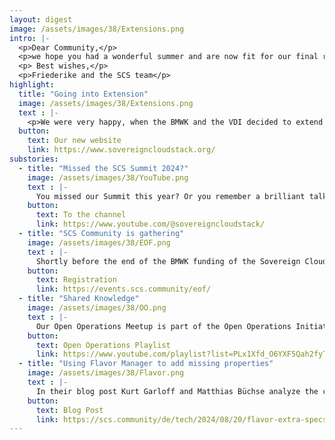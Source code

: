 ```yaml
---
layout: digest
image: /assets/images/38/Extensions.png
intro: |-
  <p>Dear Community,</p>
  <p>we hope you had a wonderful summer and are now fit for our final run! This run will be longer than expected (see below), so we will have time to recap our success and shape the future for SCS and our partners. Thanks for being a part of our community!</p>
  <p> Best wishes,</p>
  <p>Friederike and the SCS team</p>
highlight:
  title: "Going into Extension"
  image: /assets/images/38/Extensions.png
  text : |-
    <p>We were very happy, when the BMWK and the VDI decided to extend the SCS Project till the end of this year. So, we have time to support the adoption of R7, we finish our wonderfull new website and our docs, and make SCS even more beautiful.</p>
  button:
    text: Our new website
    link: https://www.sovereigncloudstack.org/
substories:
  - title: "Missed the SCS Summit 2024?"
    image: /assets/images/38/YouTube.png
    text : |-
      You missed our Summit this year? Or you remember a brilliant talk and would like to see it again? This is possible: All talks, discussions, and panels are now available on our YouTube channel. We also conducted interviews at the Summit, they are also published during the summer.  
    button: 
      text: To the channel
      link: https://www.youtube.com/@sovereigncloudstack/
  - title: "SCS Community is gathering"
    image: /assets/images/38/EOF.png
    text : |-
      Shortly before the end of the BMWK funding of the Sovereign Cloud Stack project, the SCS community will meet to review the achievements of three project years, pass on the accumulated knowledge and present the diversity of SCS.  
    button:
      text: Registration 
      link: https://events.scs.community/eof/
  - title: "Shared Knowledge"
    image: /assets/images/38/OO.png
    text : |-
      Our Open Operations Meetup is part of the Open Operations Initiative. We want to share experiences and knowledge around and about operations of cloud technology. In our meetup we covered several topics and share them via our YouTube channel. It is very worth a visit.
    button:
      text: Open Operations Playlist
      link: https://www.youtube.com/playlist?list=PLx1Xfd_O6YXF5Qah2fyT9gxp5ZjP_RvBb
  - title: "Using Flavor Manager to add missing properties"
    image: /assets/images/38/Flavor.png
    text : |-
      In their blog post Kurt Garloff and Matthias Büchse analyze the compliance checks for SCS flavor properties and give background information and hints for passing the checks.
    button:
      text: Blog Post
      link: https://scs.community/de/tech/2024/08/20/flavor-extra-specs-compliance/
---
```

